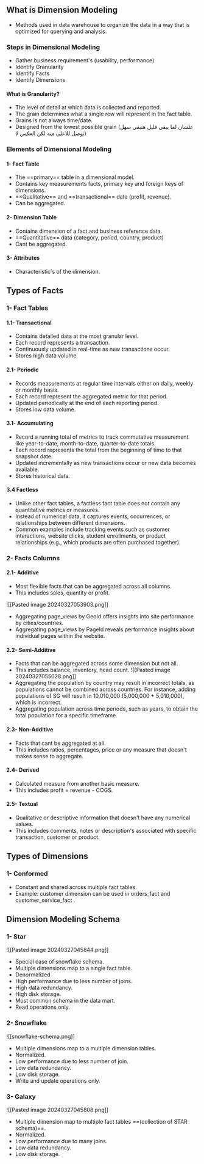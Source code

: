 ## What is Dimension Modeling
- Methods used in data warehouse to organize the data in a way that is optimized for querying and analysis.
  
 ### Steps in Dimensional Modeling
 - Gather business requirement's (usability, performance)
 - Identify Granularity 
 - Identify Facts
 - Identify Dimensions 
 
 #### What is Granularity?
 - The level of detail at which data is collected and reported.
 - The grain determines what a single row will represent in the fact table.
 - Grains is not always time/date.
 - Designed from the lowest possible grain (علشان لما يبقي قليل هتبقي سهل توصل للاعلي منه لكن العكس لا)
 
 ### Elements of Dimensional Modeling 
 #### 1- Fact Table
 - The ==primary== table in a dimensional model.
 - Contains key measurements facts, primary key and foreign keys of dimensions.
 - ==Qualitative== and ==transactional== data (profit, revenue).
 - Can be aggregated.
#### 2- Dimension Table
- Contains dimension of a fact and business reference data.
- ==Quantitative== data (category, period, country, product)
- Cant be aggregated.
#### 3- Attributes 
- Characteristic's of the dimension.

## Types of Facts 
### 1- Fact Tables
#### 1.1- Transactional 
- Contains detailed data at the most granular level.
- Each record represents a transaction.
- Continuously updated in real-time as new transactions occur.
- Stores high data volume.
#### 2.1- Periodic 
- Records measurements at regular time intervals either on daily, weekly or monthly basis.
- Each record represent the aggregated metric for that period.
- Updated periodically at the end of each reporting period.
- Stores low data volume.
#### 3.1- Accumulating 
- Record a running total of metrics to track commutative measurement like year-to-date, month-to-date, quarter-to-date totals.
- Each record represents the total from the beginning of time to that snapshot date.
- Updated incrementally as new transactions occur or new data becomes available.
- Stores historical data.
#### 3.4 Factless 
- Unlike other fact tables, a factless fact table does not contain any quantitative metrics or measures.
- Instead of numerical data, it captures events, occurrences, or relationships between different dimensions.
- Common examples include tracking events such as customer interactions, website clicks, student enrollments, or product relationships (e.g., which products are often purchased together).

### 2- Facts Columns
#### 2.1- Additive 
- Most flexible facts that can be aggregated across all columns.
- This includes sales, quantity or profit.
  
![[Pasted image 20240327053903.png]]

- Aggregating page_views by GeoId offers insights into site performance by cities/countries.
- Aggregating page_views by PageId reveals performance insights about individual pages within the website.
#### 2.2- Semi-Additive 
- Facts that can be aggregated across some dimension but not all.
- This includes balance, inventory, head count.
  ![[Pasted image 20240327055028.png]]
- Aggregating the population by country may result in incorrect totals, as populations cannot be combined across countries. For instance, adding populations of SG will result in 10,010,000 (5,000,000 + 5,010,000), which is incorrect.
- Aggregating population across time periods, such as years, to obtain the total population for a specific timeframe.
#### 2.3- Non-Additive 
- Facts that cant be aggregated at all.
- This includes ratios, percentages, price or any measure that doesn't makes sense to aggregate.
#### 2.4- Derived 
- Calculated measure from another basic measure.
- This includes profit = revenue - COGS.
#### 2.5- Textual 
- Qualitative or descriptive information that doesn't have any numerical values.
- This includes comments, notes or  description's associated with specific transaction, customer or product.

## Types of Dimensions

### 1- Conformed 
- Constant and shared across multiple fact tables.
- Example: customer dimension can be used in orders_fact and customer_service_fact .




## Dimension Modeling Schema

### 1- Star 
![[Pasted image 20240327045844.png]]
- Special case of snowflake schema.
- Multiple dimensions map to a single fact table.
- Denormalized 
- High performance due to less number of joins. 
- High data redundancy.
- High disk storage.
- Most common schema in the data mart.
- Read operations only.
### 2- Snowflake
![[snowflake-schema.png]]
- Multiple dimensions map to a multiple dimension tables.
- Normalized.
- Low performance due to less number of join.
- Low data redundancy.
- Low disk storage.
- Write and update operations only.
### 3- Galaxy
![[Pasted image 20240327045808.png]]
- Multiple dimension map to multiple fact tables ==(collection of STAR schema)==.
- Normalized.
- Low performance due to many joins.
-  Low data redundancy.
- Low disk storage.


